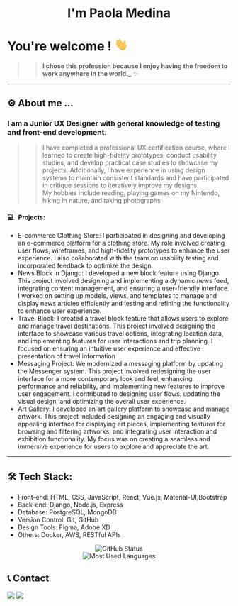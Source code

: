<h1 align="center">I'm Paola Medina</h1>
<h1 align="left">You're welcome ! <img src="https://raw.githubusercontent.com/ABSphreak/ABSphreak/master/gifs/Hi.gif" width="30px"></h1>

>>**I chose this profession because I enjoy having the freedom to work anywhere in the world._**   :sparkles:


***
## ⚙️ About me ...
### I am a Junior UX Designer with general knowledge of testing and front-end development.
>> I have completed a professional UX certification course, where I learned to create high-fidelity prototypes, conduct usability studies, and develop practical case studies to showcase my projects. Additionally, I have experience in using design systems to maintain consistent standards and have participated in critique sessions to iteratively improve my designs. <br>
>My hobbies include reading, playing games on my Nintendo, hiking in nature, and taking photographs 

<h4>💻 &#160 Projects: </h4>
<ul>
<li>E-commerce Clothing Store: I participated in designing and developing an e-commerce platform for a clothing store. My role involved creating user flows, wireframes, and high-fidelity prototypes to enhance the user experience. I also collaborated with the team on usability testing and incorporated feedback to optimize the design.</li>
<li> News Block in Django: I developed a new block feature using Django. This project involved designing and implementing a dynamic news feed, integrating content management, and ensuring a user-friendly interface. I worked on setting up models, views, and templates to manage and display news articles efficiently and testing and refining the functionality to enhance user experience.</li>
<li>Travel Block: I created a travel block feature that allows users to explore and manage travel destinations. This project involved designing the interface to showcase various travel options, integrating location data, and implementing features for user interactions and trip planning. I focused on ensuring an intuitive user experience and effective presentation of travel information</li>
<li>Messaging Project: We modernized a messaging platform by updating the Messenger system. This project involved redesigning the user interface for a more contemporary look and feel, enhancing performance and reliability, and implementing new features to improve user engagement. I contributed to designing user flows, updating the visual design, and optimizing the overall user experience.</li>
<li> Art Gallery: I developed an art gallery platform to showcase and manage artwork. This project included designing an engaging and visually appealing interface for displaying art pieces, implementing features for browsing and filtering artworks, and integrating user interaction and exhibition functionality. My focus was on creating a seamless and immersive experience for users to explore and appreciate the art.</li>
</ul>


***
## 🛠 Tech Stack:
<ul>
<li> Front-end: HTML, CSS, JavaScript, React, Vue.js, Material-UI,Bootstrap </li>
<li>Back-end: Django, Node.js, Express</li>
<li>Database: PostgreSQL, MongoDB</li>
<li>Version Control: Git, GitHub</li>
<li> Design Tools: Figma, Adobe XD </li>
<li>Others: Docker, AWS, RESTful APIs</li>

</ul>


  
 <p align="center">
<img src="https://github-readme-stats.vercel.app/api?username=paodesign&count_private=true&show_icons=true&theme=great-gatsby" alt="GitHub Status"/><br>
<img width="492px" src = "https://github-readme-stats.vercel.app/api/top-langs/?username=paodesign&show_icons=true&layout=compact&theme=great-gatsby" alt="Most Used Languages">
</p>

<div>
  
 
</div>
  
## :telephone_receiver: Contact
<a href="www.linkedin.com/in/pao-design" target="_blank"><img lign="center" width="95px"  src="https://img.shields.io/badge/LinkedIn-%230077B5.svg?&style=flat-square&logo=linkedin&logoColor=white" target="_blank"></a>
<a href="paolamedina.designer@gmail.com" target="_blank"><img lign="center" width="75px"  src="https://img.shields.io/badge/-Gmail-c14438?style=flat-square&logo=Gmail&logoColor=white"/></a>













